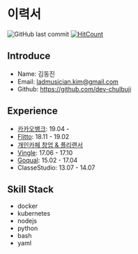 # 이력서
![GitHub last commit](https://img.shields.io/github/last-commit/dev-chulbuji/resume.svg)
[![HitCount](http://hits.dwyl.com/dev-chulbuji/resume.svg)](http://hits.dwyl.com/dev-chulbuji/resume)

## Introduce
- Name: 김동진
- Email: ladmusician.kim@gmail.com
- Github: https://github.com/dev-chulbuji

## Experience
- [카카오뱅크](https://www.kakaobank.com/): 19.04 - 
- [Flitto](https://www.flitto.com/): 18.11 - 19.02
- [개인카페 창업 & 플리랜서](https://www.instagram.com/__zipdri/)
- [Vingle](https://vingle.com): 17.06 - 17.10
- [Goqual](https://www.goqual.com/): 15.02 - 17.04
- ClasseStudio: 13.07 - 14.07

## Skill Stack
- docker
- kubernetes
- nodejs
- python
- bash
- yaml





